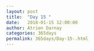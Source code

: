 ```yaml
---
layout: post  
title:  "Day 15 "  
date:   2018-01-15 12:00:00  
author: Atrion Darnay  
categories: 365days
permalink: 365days/Day-15-.html  
---
```

